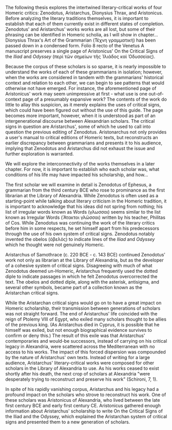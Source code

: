 The following thesis explores the intertwined literary-critical works of four Homeric critics: Zenodotus, Aristarchus, Dionysius Thrax, and Aristonicus. Before analyzing the literary traditions themselves, it is important to establish that each of them currently exist in different states of completion. Zenodotus' and Aristarchus' works  works are all lost, but some of their phrasing can be identified in Homeric scholia, as I will show in chapter...  Dionysius Thrax's Art of the Grammarian (Τέχνη γραμματική) has been passed down in a condensed form. Folio 8 recto of the Venetus A manuscript preserves a single page of Aristonicus' On the Critical Signs of the _Iliad_ and _Odyssey_ (περὶ τῶν σημείων τῆς Ἰλιάδος καὶ Ὀδυσσείας). 

Because the corpus of these scholars is so sparse, it is nearly impossible to understand the works of each of these grammarians in isolation; however, when the works are considered in tandem with the grammarians' historical context and relation to each other, we can begin to see patterns that would otherwise not have emerged. For instance, the aforementioned page of Aristonicus' work may seem unimpressive at first - what use is one out-of-context page of a presumably expansive work? The contents of the work do little to allay this suspicion, as it merely explains the uses of critical signs, which could have been figured out without the use of this guide. The page becomes more important, however, when it is understood as part of an intergenerational discourse between Alexandrian scholars. The critical signs in question are Aristarchus', some of which he used to call into question the previous editing of Zenodotus. Aristonarchus not only provides a user's manual to critical editions of Homeric texts, but reconstructs an earlier discrepancy between grammarians and presents it to his audience, implying that Zenodotus and Aristarchus did not exhaust the issue and further exploration is warranted.

We will explore the interconnectivity of the works themselves in a later chapter. For now, it is important to establish who each scholar was, what conditions of his life may have impacted his scholarship, and how...

The first scholar we will examine in detail is Zenodotus of Ephesus, a grammarian from the third century BCE who rose to prominance as the first librarian at the Library of Alexandria. While Zenodotus is often used as a starting-point while talking about literary criticism in the Homeric tradition, it is important to acknowledge that his ideas did not spring from nothing; his list of irregular words known as Words (γλωσσαι) seems similar to the list known as Irregular Words  (Ἄτακτοι γλῶσσαι) written by his teacher, Philitas of Cos. While Zenodotus was continuing the work of the literary critics before him in some respects, he set himself apart from his predecessors through the use of his own system of critical signs. Zenodotus notably invented the obelos (ὀβελός) to indicate lines of the _Iliad_ and _Odyssey_ which he thought were not genuinely Homeric.

Aristarchus of Samothrace (c. 220 BCE - c. 143 BCE) continued Zenodotus' work not only as librarian at the Library of Alexandria, but as the developer of a cohesive system of critical signs. Disagreeing with much of what Zenodotus deemed un-Homeric, Aristarchus frequently used the dotted diple to indicate passages in which he felt Zenodotus overcorrected the text. The obelos and dotted diple, along with the asterisk, antisigma, and several other symbols, became part of a collection known as the Aristarchan critical signs.

While the Aristarchan critical signs would go on to have a great impact on Homeric scholarship, their transmission between generations of scholars was not straight forward. The end of Aristarchus' life coincided with the reign of Ptolemy VIII of Egypt, who exiled many scholars thought to be allies of the previous king. (As Aristarchus died in Cyprus, it is possible that he himself was exiled, but not enough biographical evidence survives to confirm or deny this.) The result of this exile was that Aristarchus' contemporaries and would-be successors, instead of carrying on his critical legacy in Alexandria, were scattered across the Mediterranean with no access to his works. The impact of this forced dispersion was compounded by the nature of Aristarchus' own texts. Instead of writing for a large audience, Aristarchus' literary-critical works were composed for other scholars in the Library of Alexandria to use. As his works ceased to exist shortly after his death, the next crop of scholars at Alexandria "were desperately trying to reconstruct and preserve his work" (Schironi, 7, 1). 

In spite of his rapidly vanishing corpus, Aristarchus and his legacy had a profound impact on the scholars who strove to reconstruct his work. One of these scholars was Aristonicus of Alexandria, who lived between the late first century BCE and early first century CE. Aristonicus gathered enough information about Aristarchus' scholarship to write On the Critical Signs of the Iliad and the Odyssey, which explained the Aristarchan system of critical signs and presented them to a new generation of scholars. 
